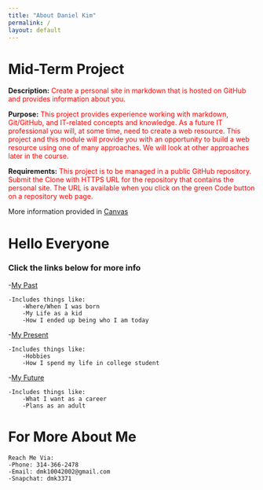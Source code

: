 ```yaml
---
title: "About Daniel Kim"
permalink: /
layout: default
---
```


# Mid-Term Project 

**Description:** <span style="color:red">Create a personal site in markdown that is hosted on GitHub and provides information about you.

**Purpose:** <span style="color:red">This project provides experience working with markdown, Git/GitHub, and IT-related concepts and knowledge. As a future IT professional you will, at some time, need to create a web resource. This project and this module will provide you with an opportunity to build a web resource using one of many approaches. We will look at other approaches later in the course.

**Requirements:** <span style="color:red">This project is to be managed in a public GitHub repository. Submit the Clone with HTTPS URL for the repository that contains the personal site.  The URL is available when you click on the green Code button on a repository web page.


More information provided in [Canvas](https://umsystem.instructure.com/courses/114929/assignments/1493477?module_item_id=5137247)

# Hello Everyone
### Click the links below for more info

-[My Past](https://mkim74.github.io/MyPast/)

    -Includes things like:
        -Where/When I was born
        -My Life as a kid
        -How I ended up being who I am today

-[My Present](https://mkim74.github.io/MyPresent/)

    -Includes things like:
        -Hobbies
        -How I spend my life in college student

-[My Future](https://mkim74.github.io/MyFuture/)

    -Includes things like:
        -What I want as a career
        -Plans as an adult


# For More About Me

```
Reach Me Via:
-Phone: 314-366-2478
-Email: dmk10042002@gmail.com
-Snapchat: dmk3371
```



